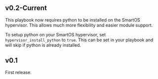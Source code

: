 v0.2-Current
--------
This playbook now requires python to be installed on the SmartOS hypervisor. This allows much more flexibility and easier module support.

To setup python on your SmartOS hypervisor, set `hypervisor_install_python` to `true`. This can be set in your playbook and will skip if python is already installed.


v0.1
----
First release.
